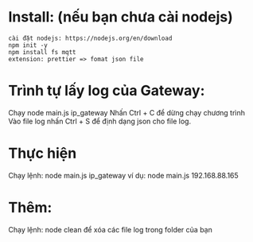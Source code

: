 # Install: (nếu bạn chưa cài nodejs)

    cài đặt nodejs: https://nodejs.org/en/download
    npm init -y
    npm install fs mqtt
    extension: prettier => fomat json file

# Trình tự lấy log của Gateway:

Chạy node main.js ip_gateway
Nhấn Ctrl + C để dừng chạy chương trình
Vào file log nhấn Ctrl + S để định dạng json cho file log.

# Thực hiện

Chạy lệnh: node main.js ip_gateway
ví dụ: node main.js 192.168.88.165

# Thêm:

Chạy lệnh: node clean để xóa các file log trong folder của bạn
